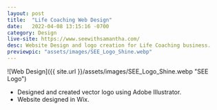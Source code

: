 ```yaml
---
layout: post
title:  "Life Coaching Web Design"
date:   2022-04-08 13:15:16 -0700
category: Design
live-site: https://www.seewithsamantha.com/
desc: Website Design and logo creation for Life Coaching business.
previewpic: "assets/images/SEE_Logo_Shine.webp"
---
```

![Web Design]({{ site.url }}/assets/images/SEE_Logo_Shine.webp "SEE Logo")  

* Designed and created vector logo using Adobe Illustrator.
* Website designed in Wix.

